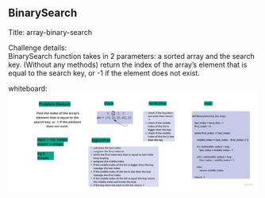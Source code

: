 ## BinarySearch
Title: array-binary-search

Challenge details:  
BinarySearch function takes in 2 parameters: a sorted array and the search key. (Without any methods) return the index of the array’s element that is equal to the search key, or -1 if the element does not exist.

whiteboard:
![array-binary-search](binary.jpg)